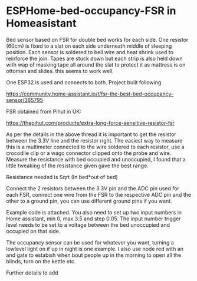 # ESPHome-bed-occupancy-FSR in Homeasistant

Bed sensor based on FSR for double bed works for each side. One resistor (60cm) is fixed to a slat on each side underneath middle of sleeping position. Each sensor is soldered to bell wire and heat shrink used to reinforce the join. Tapes are stuck down but each strip is also held down with wap of masking tape all around the slat to protect it as mattress is on ottoman and slides. this seems to work well.

One ESP32 is used and connects to both. Project built following 

https://community.home-assistant.io/t/fsr-the-best-bed-occupancy-sensor/365795

FSR obtained from Pihut in UK:

https://thepihut.com/products/extra-long-force-sensitive-resistor-fsr

As per the details in the above thread it is important to get the resistor between the 3.3V line and the resistor right. The easiest way to measure this is a multimeter connected to the wire soldered to each resistor, use a crocodile clip or a wago connector clipped onto the probe and wire. Measure the resistance with bed occupied and unoccupied, I found that a little tweaking of the resistance given gave the best range.

Resistance needed is Sqrt (In bed*out of bed)

Connect the 2 resistors between the 3.3V pin and the ADC pin used for each FSR, connect one wire from the FSR to the respective ADC pin and the other to a ground pin, you can use different ground pins if you want.

Example code is attached. You also need to set up two input numbers in Home assistant, min 0, max 3.5 and step 0.05. The input number trigger level needs to be set to a voltage between the bed unoccupied and occupied on that side. 

The occupancy sensor can be used for whatever you want, turning a lowlevel light on if up in night is one example. I also use node red with an and gate to estabish when bout people up in the morning to open all the blinds, turn on the kettle etc.

Further details to add
